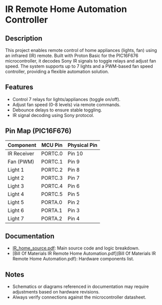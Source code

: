 # IR Remote Home Automation Controller  

## Description  
This project enables remote control of home appliances (lights, fan) using an infrared (IR) remote. Built with Proton Basic for the PIC16F676 microcontroller, it decodes Sony IR signals to toggle relays and adjust fan speed. The system supports up to 7 lights and a PWM-based fan speed controller, providing a flexible automation solution.  

## Features  
- Control 7 relays for lights/appliances (toggle on/off).  
- Adjust fan speed (0-8 levels) via remote commands.  
- Debounce delays to ensure stable toggling.  
- IR signal decoding using Sony protocol.  

## Pin Map (PIC16F676)  
| **Component** | **MCU Pin** | **Physical Pin** |  
|---------------|-------------|------------------|  
| IR Receiver   | PORTC.0     | Pin 10           |  
| Fan (PWM)     | PORTC.1     | Pin 9            |  
| Light 1       | PORTC.2     | Pin 8            |  
| Light 2       | PORTC.3     | Pin 7            |  
| Light 3       | PORTC.4     | Pin 6            |  
| Light 4       | PORTC.5     | Pin 5            |  
| Light 5       | PORTA.0     | Pin 2            |  
| Light 6       | PORTA.1     | Pin 3            |  
| Light 7       | PORTA.2     | Pin 4            |  

## Documentation  
- [IR_home_source.pdf](IR_home_source.pdf): Main source code and logic breakdown.  
- [Bill Of Materials IR Remote Home Automation.pdf](Bill Of Materials IR Remote Home Automation.pdf): Hardware components list.  

## Notes  
- Schematics or diagrams referenced in documentation may require adjustments based on hardware revisions.  
- Always verify connections against the microcontroller datasheet.